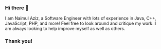### Hi there 👋


I am Naimul Aziz, a Software Engineer with lots of experience in Java, C++, JavaScript, PHP, and more!
Feel free to look around and critique my work. I am always looking to help improve myself as well as others.


### Thank you!
<!--
**naimulaziz4/naimulaziz4** is a ✨ _special_ ✨ repository because its `README.md` (this file) appears on your GitHub profile.

Here are some ideas to get you started:

- 🔭 I’m currently working on ...
- 🌱 I’m currently learning ...
- 👯 I’m looking to collaborate on ...
- 🤔 I’m looking for help with ...
- 💬 Ask me about ...
- 📫 How to reach me: ...
- 😄 Pronouns: ...
- ⚡ Fun fact: ...
-->
